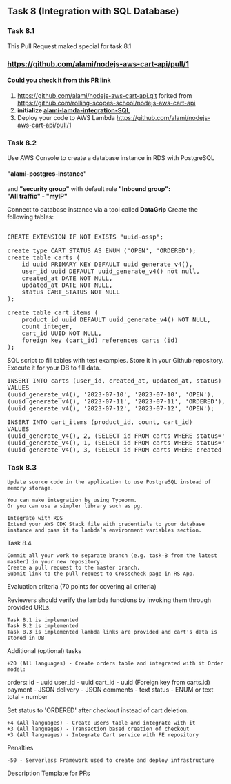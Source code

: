 ## Task 8 (Integration with SQL Database)
### Task 8.1
This Pull Request maked special for task 8.1
### https://github.com/alami/nodejs-aws-cart-api/pull/1
#### Could you check it from this PR link
1.	https://github.com/alami/nodejs-aws-cart-api.git forked from https://github.com/rolling-scopes-school/nodejs-aws-cart-api
2.	**initialize [alami-lamda-integration-SQL](alami-lamda-integration-SQL)**
3.	Deploy your code to AWS Lambda
https://github.com/alami/nodejs-aws-cart-api/pull/1

### Task 8.2

Use AWS Console to create a database instance in RDS with PostgreSQL
#### "alami-postgres-instance"
and **"security group"**  with default rule **"Inbound group":  
"All traffic" - "myIP"**

Connect to database instance via a tool called **DataGrip**
Create the following tables:
<pre>

CREATE EXTENSION IF NOT EXISTS "uuid-ossp";

create type CART_STATUS AS ENUM ('OPEN', 'ORDERED');
create table carts (
    id uuid PRIMARY KEY DEFAULT uuid_generate_v4(),
    user_id uuid DEFAULT uuid_generate_v4() not null,
    created_at DATE NOT NULL,
    updated_at DATE NOT NULL,
    status CART_STATUS NOT NULL
);

create table cart_items (
    product_id uuid DEFAULT uuid_generate_v4() NOT NULL,
    count integer,
    cart_id UUID NOT NULL,
    foreign key (cart_id) references carts (id)
);
</pre>

SQL script to fill tables with test examples. 
Store it in your Github repository. 
Execute it for your DB to fill data.
<pre>
INSERT INTO carts (user_id, created_at, updated_at, status)
VALUES
(uuid_generate_v4(), '2023-07-10', '2023-07-10', 'OPEN'),
(uuid_generate_v4(), '2023-07-11', '2023-07-11', 'ORDERED'),
(uuid_generate_v4(), '2023-07-12', '2023-07-12', 'OPEN');

INSERT INTO cart_items (product_id, count, cart_id)
VALUES
(uuid_generate_v4(), 2, (SELECT id FROM carts WHERE status='OPEN' LIMIT 1)),
(uuid_generate_v4(), 1, (SELECT id FROM carts WHERE status='ORDERED' LIMIT 1)),
(uuid_generate_v4(), 3, (SELECT id FROM carts WHERE created_at='2023-07-12' LIMIT 1));
</pre>
### Task 8.3

    Update source code in the application to use PostgreSQL instead of memory storage.

    You can make integration by using Typeorm.
    Or you can use a simpler library such as pg.

    Integrate with RDS
    Extend your AWS CDK Stack file with credentials to your database instance and pass it to lambda’s environment variables section.

Task 8.4

    Commit all your work to separate branch (e.g. task-8 from the latest master) in your new repository.
    Create a pull request to the master branch.
    Submit link to the pull request to Crosscheck page in RS App.

Evaluation criteria (70 points for covering all criteria)

Reviewers should verify the lambda functions by invoking them through provided URLs.

    Task 8.1 is implemented
    Task 8.2 is implemented
    Task 8.3 is implemented lambda links are provided and cart's data is stored in DB

Additional (optional) tasks

    +20 (All languages) - Create orders table and integrated with it Order model:

orders:
id - uuid
user_id - uuid
cart_id - uuid (Foreign key from carts.id)
payment - JSON
delivery - JSON
comments - text
status - ENUM or text
total - number

Set status to 'ORDERED' after checkout instead of cart deletion.

    +4 (All languages) - Create users table and integrate with it
    +3 (All languages) - Transaction based creation of checkout
    +3 (All languages) - Integrate Cart service with FE repository

Penalties

    -50 - Serverless Framework used to create and deploy infrastructure

Description Template for PRs